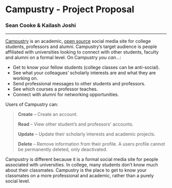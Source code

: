 Campustry - Project Proposal
============================

### Sean Cooke & Kailash Joshi

---

[Campustry](http://campustry.com/) is an academic, [open source](https://github.com/kai-lash/Campustry) social media site for college students, professors and alumni.  Campustry’s target audience is people affiliated with universities looking to connect with other students, faculty and alumni on a formal level.  On Campustry *you can...*:

+ Get to know your fellow students (college classes can be anti-social).
+	See what your colleagues’ scholarly interests are and what they are working on.
+	Send professional messages to other students and professors.
+ See which courses a professor teaches.
+	Connect with alumni for networking opportunities.

Users of Campustry can:

> **Create** – Create an account.
>
> **Read**   – View other student’s and professors' accounts.
>
> **Update** – Update their scholarly interests and academic projects.
>
> **Delete** – Remove information from their profile.  A users profile cannot be permanently deleted, only deactivated.

Campustry is different because it is a formal social media site for people associated with universities.  In college, many students don’t know much about their classmates.  Campustry is the place to get to know your classmates on a more professional and academic, rather than a purely social level.

